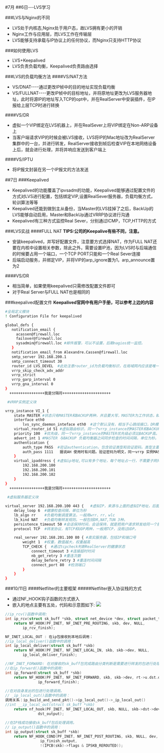 #7月
##6日---LVS学习

###LVS与Nginx的不同
- LVS处于内核态,Nginx处于用户态，故LVS拥有更小的开销
- Nginx工作与应用层，而LVS工作在传输层
- LVS能够支持承载与IP协议上的任何协议，而Nginx只支持HTTP协议

###如何使用LVS
- LVS+Keepalived
- LVS负责负载均衡，Keepalived负责路由选择

###LVS的负载均衡方法
####VS/NAT方法
- VS/DNAT----通过更改IP帧中的目的地址实现负载均衡
- VS/FULLNAT----更改IP帧中的目标地址，并将原地址更改为LVS服务器地址，此时将源IP的地址写入TCP的opt中，并在RealServer中安装插件，在IP报给上层TCP时进行转换

####VS/DR
- 虚拟一个VIP绑定在LVS机器上，并在RealSever上将VIP绑定在Non-ARP设备上
- 当客户端请求VIP的时候会被LVS接收，LVS将IP的Mac地址改为RealServer集群中的一台，并进行转发，RealServer接收到帧后检查VIP在本地网络设备上后，就会进行处理，并将并响应发送到客户端上

####VS/IPTU
- 将IP报文封装在另一个IP报文的方法发送


##7日
###Keepalived
- Keepalived的功能覆盖了ipvsadm的功能，Keepalived能够通过配置文件的方式对LVS进行配置，包括绑定VIP,设置RealSever服务器，负载均衡方式，轮训算法等等
- Keepalived还能到做到主从备份，当Master的LVS挂掉了之后，BackUp的LVS能够自动启用，Master和BackUp通过VRRP协议进行沟通
- Keepalived有三种方式监控Real Sever，分别通过ICMP，TCP,HTTP的方式

###LVS实战
####FULL NAT
**TIPS:公司的Keepalive有些不同，注意。**

- 安装keepalived，并写好配置文件，注意要方式选择NAT，作为FULL NAT还要在内核中设置相关参数，除此之外，需要设置IP池，因为LVS时与后端通信的时候要占用一个端口，一个TCP PORT只能和一个Real Sever连接
- 后端启动服务，并绑定VIP，并将VIP的arp_ignore置为1，arp_announce置为2

####VS/DR
- 相当简单，如果使用keepalived只需修改配置文件即可
- 对于Real Server与FULL NAT也是相同的

###keepalived配置文件
**Keepalived官网中有用户手册，可以参考上边的内容**

```bash
#全局定义模块
! Configuration File for keepalived

global_defs {
   notification_email {
     acassen@firewall.loc
     failover@firewall.loc
     sysadmin@firewall.loc #邮件报警，可以不设置，后期nagios统一监控。
   }
   notification_email_from Alexandre.Cassen@firewall.loc
   smtp_server 192.168.200.1
   smtp_connect_timeout 30
   router_id LVS_DEVEL  #此处注意router_id为负载均衡标识，在局域网内应该是唯一的。
   vrrp_skip_check_adv_addr
   vrrp_strict
   vrrp_garp_interval 0
   vrrp_gna_interval 0
}
  ++++++++++++++++我是分隔符++++++++++++++++++++++

 #VRRP实例定义块

vrrp_instance VI_1 {
    state MASTER #状态只有MASTER和BACKUP两种，并且要大写，MASTER为工作状态，BACKUP是备用状态。
    interface eth0
        lvs_sync_daemon_inteface eth0  #这个默认没有，相当于心跳线接口，DR模式用的和上面的接口一样，也可以用机器上的其他网卡eth1，用来防止脑裂。
    virtual_router_id 51 #虚拟路由标识，同一个vrrp_instance的MASTER和BACKUP的vitrual_router_id 是一致的。
    priority 100  #优先级，同一个vrrp_instance的MASTER优先级必须比BACKUP高。
    advert_int 1 #MASTER 与BACKUP 负载均衡器之间同步检查的时间间隔，单位为秒。
    authentication {
        auth_type PASS  #验证authentication。包含验证类型和验证密码。类型主要有PASS、AH 两种，通常使用的类型为PASS，\
        auth_pass 1111   据说AH 使用时有问题。验证密码为明文，同一vrrp 实例MASTER 与BACKUP 使用相同的密码才能正常通信。
    }
    virtual_ipaddress { #虚拟ip地址,可以有多个地址，每个地址占一行，不需要子网掩码，同时这个ip 必须与我们在lvs 客户端设定的vip 相一致！
        192.168.200.100
        192.168.200.101
        192.168.200.102
    }
}
  ++++++++++++++++我是分隔符++++++++++++++++++++++
 
 #虚拟服务器定义块

virtual_server 192.168.200.100 443 {   #虚拟IP，来源与上面的虚拟IP地址，后面加空格加端口号
    delay_loop 6  #健康检查间隔，单位为秒
    lb_algo rr    #负载均衡调度算法，一般用wrr、rr、wlc
    lb_kind NAT   #负载均衡转发规则。一般包括DR,NAT,TUN 3种。
    persistence_timeout 50 #会话保持时间，会话保持，就是把用户请求转发给同一个服务器，不然刚在1上提交完帐号密码，就跳转到另一台服务器2上了。
    protocol TCP  #转发协议，有TCP和UDP两种，一般用TCP，没用过UDP。

    real_server 192.168.201.100 80 { #真实服务器，包括IP和端口号
        weight 1  #权重，数值越大，权重越高 
        TCP_CHECK {  #通过tcpcheck判断RealServer的健康状态
            connect_timeout 3 #连接超时时间
            nb_get_retry 3 #重连次数
            delay_before_retry 3 #重连时间间隔
            connect_port 80  #检测端口
        }
    }
}
```
###10/11日
####Netfilter的主要框架
#####Netfilter嵌入协议栈的方式
- 通过NF_HOOK钩子函数的方式嵌入
- 嵌入的地点主要有五处，代码和示意图如下:
![](http://img.blog.csdn.net/20150404151707144?watermark/2/text/aHR0cDovL2Jsb2cuY3Nkbi5uZXQvamFzb25jaGVuX2diZA==/font/5a6L5L2T/fontsize/400/fill/I0JBQkFCMA==/dissolve/70/gravity/Center)

```c
//ip_rcv()函数中调用:
int ip_rcv(struct sk_buff *skb, struct net_device *dev, struct packet_type *pt, struct net_device *orig_dev)
    return NF_HOOK(PF_INET, NF_INET_PRE_ROUTING, skb, dev, NULL, 
        ip_rcv_finish);

NF_INET_LOCAL_OUT : 在ip包接收到本地后调用：
//ip_local_deliver()函数中的调用：
int ip_local_deliver(struct sk_buff *skb)
    return NF_HOOK(PF_INET, NF_INET_LOCAL_IN, skb, skb->dev, NULL, 
        ip_local_deliver_finish);

//NF_INET_FORWARD: 在对接收的sk_buff包完成路由分类判断是需要进行转发的包进行处理后调用。
//在ip_forward()函数中的调用:
int ip_forward(struct sk_buff *skb)
    return NF_HOOK(PF_INET, NF_INET_FORWARD, skb, skb->dev, rt->u.dst.dev,
               ip_forward_finish);
        
//在对自身发出的包进行处理调用。
// _ip_local_out()函数中的调用：
调用关系：ip_build_and_send_pkt()->ip_local_out()->_ip_local_out()
//int __ip_local_out(struct sk_buff *skb) 
    return nf_hook(PF_INET, NF_INET_LOCAL_OUT, skb, NULL, skb->dst->dev,
               dst_output);
    
//在IP栈成功接收sk_buff包后处理调用。
// ip_output()函数中的调用：
int ip_output(struct sk_buff *skb)
    return NF_HOOK_COND(PF_INET, NF_INET_POST_ROUTING, skb, NULL, dev,
                ip_finish_output,
                !(IPCB(skb)->flags & IPSKB_REROUTED));
```